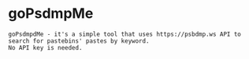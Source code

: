 # goPsdmpMe

	goPsdmpdMe - it's a simple tool that uses https://psbdmp.ws API to search for pastebins' pastes by keyword.
	No API key is needed.
	
